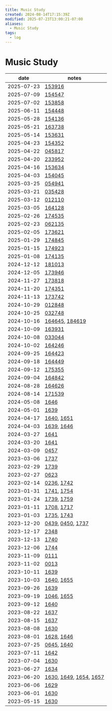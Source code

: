 ```yaml
---
title: Music Study
created: 2024-08-14T17:15:39Z
modified: 2025-07-23T13:00:21-07:00
aliases:
  - Music Study
tags:
  - log
---
```


# Music Study

| date | notes |
|------|-------|
| <time>2025-07-23</time> | [153916](../entries/20250723153916.md) |
| <time>2025-07-09</time> | [154547](../entries/20250709154547.md) |
| <time>2025-07-02</time> | [153858](../entries/20250702153858.md) |
| <time>2025-06-11</time> | [154448](../entries/20250611154448.md) |
| <time>2025-05-28</time> | [154136](../entries/20250528154136.md) |
| <time>2025-05-21</time> | [163738](../entries/20250521163738.md) |
| <time>2025-05-14</time> | [153631](../entries/20250514153631.md) |
| <time>2025-04-23</time> | [154352](../entries/20250423154352.md) |
| <time>2025-04-22</time> | [045817](../entries/20250422045817.md) |
| <time>2025-04-20</time> | [233952](../entries/20250420233952.md) |
| <time>2025-04-16</time> | [153634](../entries/20250416153634.md) |
| <time>2025-04-03</time> | [154045](../entries/20250403154045.md) |
| <time>2025-03-25</time> | [054941](../entries/20250325054941.md) |
| <time>2025-03-21</time> | [035428](../entries/20250321035428.md) |
| <time>2025-03-12</time> | [012110](../entries/20250312012110.md) |
| <time>2025-03-05</time> | [164128](../entries/20250305164128.md) |
| <time>2025-02-26</time> | [174535](../entries/20250226174535.md) |
| <time>2025-02-23</time> | [062135](../entries/20250223062135.md) |
| <time>2025-02-05</time> | [173621](../entries/20250205173621.md) |
| <time>2025-01-29</time> | [174845](../entries/20250129174845.md) |
| <time>2025-01-15</time> | [174923](../entries/20250115174923.md) |
| <time>2025-01-08</time> | [174135](../entries/20250108174135.md) |
| <time>2024-12-12</time> | [181013](../entries/20241212181013.md) |
| <time>2024-12-05</time> | [173946](../entries/20241205173946.md) |
| <time>2024-11-27</time> | [173818](../entries/20241127173818.md) |
| <time>2024-11-20</time> | [174351](../entries/20241120174351.md) |
| <time>2024-11-13</time> | [173742](../entries/20241113173742.md) |
| <time>2024-10-29</time> | [012848](../entries/20241030012848.md) |
| <time>2024-10-25</time> | [032748](../entries/20241025032748.md) |
| <time>2024-10-16</time> | [164645](../entries/20241016164645.md), [184619](../entries/20241016184619.md) |
| <time>2024-10-09</time> | [163931](../entries/20241009163931.md) |
| <time>2024-10-08</time> | [033044](../entries/20241009033044.md) |
| <time>2024-10-02</time> | [164246](../entries/20241002164246.md) |
| <time>2024-09-25</time> | [164423](../entries/20240925164423.md) |
| <time>2024-09-18</time> | [164449](../entries/20240918164449.md) |
| <time>2024-09-12</time> | [175355](../entries/20240912175355.md) |
| <time>2024-09-04</time> | [164842](../entries/20240904164842.md) |
| <time>2024-08-28</time> | [164626](../entries/20240828164626.md) |
| <time>2024-08-14</time> | [171539](../entries/20240814171539.md) |
| <time>2024-05-08</time> | [1646](../entries/202405081646.md) |
| <time>2024-05-01</time> | [1639](../entries/202405011639.md) |
| <time>2024-04-17</time> | [1640](../entries/202404171640.md), [1651](../entries/202404171651.md) |
| <time>2024-04-03</time> | [1639](../entries/202404031639.md), [1646](../entries/202404031646.md) |
| <time>2024-03-27</time> | [1641](../entries/202403271641.md) |
| <time>2024-03-20</time> | [1641](../entries/202403201641.md) |
| <time>2024-03-09</time> | [0457](../entries/202403090457.md) |
| <time>2023-03-06</time> | [1737](../entries/202403061737.md) |
| <time>2023-02-29</time> | [1739](../entries/202402291739.md) |
| <time>2023-02-27</time> | [0623](../entries/202402270623.md) |
| <time>2023-02-14</time> | [0236](../entries/202402140236.md), [1742](../entries/202402141742.md) |
| <time>2023-01-31</time> | [1741](../entries/202401311741.md), [1754](../entries/202401311754.md) |
| <time>2023-01-24</time> | [1739](../entries/202401241739.md), [1759](../entries/202401241759.md) |
| <time>2023-01-11</time> | [1708](../entries/202401111708.md), [1717](../entries/202401111717.md) |
| <time>2023-01-03</time> | [1735](../entries/202401031735.md), [1743](../entries/202401031743.md) |
| <time>2023-12-20</time> | [0439](../entries/202312200439.md), [0450](../entries/202312200450.md), [1737](../entries/202312201737.md) |
| <time>2023-12-17</time> | [2348](../entries/202312172348.md) |
| <time>2023-12-13</time> | [1740](../entries/202312131740.md) |
| <time>2023-12-06</time> | [1744](../entries/202312061744.md) |
| <time>2023-11-09</time> | [0111](../entries/202311090111.md) |
| <time>2023-11-02</time> | [0013](../entries/202311020013.md) |
| <time>2023-10-11</time> | [1639](../entries/202310111639.md) |
| <time>2023-10-03</time> | [1640](../entries/202310031640.md), [1655](../entries/202310031655.md) |
| <time>2023-09-26</time> | [1639](../entries/202309261639.md) |
| <time>2023-09-19</time> | [1046](../entries/202309191046.md), [1655](../entries/202309191655.md) |
| <time>2023-09-12</time> | [1640](../entries/202309121640.md) |
| <time>2023-08-22</time> | [1637](../entries/202308221637.md) |
| <time>2023-08-15</time> | [1637](../entries/202308151637.md) |
| <time>2023-08-08</time> | [1630](../entries/202308081630.md) |
| <time>2023-08-01</time> | [1628](../entries/202308011628.md), [1646](../entries/202308011646.md) |
| <time>2023-07-25</time> | [0645](../entries/202307250645.md), [1640](../entries/202307251640.md) |
| <time>2023-07-11</time> | [1642](../entries/202307111642.md) |
| <time>2023-07-04</time> | [1630](../entries/202307041630.md) |
| <time>2023-06-27</time> | [1634](../entries/202306271634.md) |
| <time>2023-06-20</time> | [1630](../entries/202306201630.md), [1649](../entries/202306201649.md), [1654](../entries/202306201654.md), [1657](../entries/202306201657.md) |
| <time>2023-06-06</time> | [1629](../entries/202306061629.md) |
| <time>2023-06-01</time> | [1630](../entries/202306011630.md) |
| <time>2023-05-15</time> | [1630](../entries/202305251630.md) |
